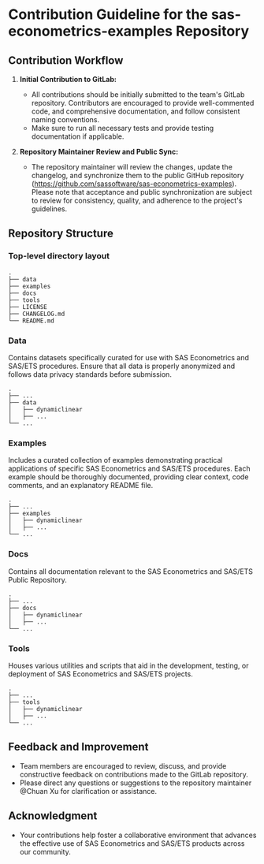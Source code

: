 # Contribution Guideline for the sas-econometrics-examples Repository

## Contribution Workflow

1. **Initial Contribution to GitLab:**
   - All contributions should be initially submitted to the team's GitLab repository. Contributors are encouraged to provide well-commented code, and comprehensive documentation, and follow consistent naming conventions.
   - Make sure to run all necessary tests and provide testing documentation if applicable.

2. **Repository Maintainer Review and Public Sync:**
   - The repository maintainer will review the changes, update the changelog, and synchronize them to the public GitHub repository (https://github.com/sassoftware/sas-econometrics-examples). Please note that acceptance and public synchronization are subject to review for consistency, quality, and adherence to the project's guidelines.

## Repository Structure
### Top-level directory layout
    .
    ├── data                   
    ├── examples                   
    ├── docs                    
    ├── tools                  
    ├── LICENSE                  
    ├── CHANGELOG.md
    └── README.md

### Data
Contains datasets specifically curated for use with SAS Econometrics and SAS/ETS procedures. Ensure that all data is properly anonymized and follows data privacy standards before submission.

    .
    ├── ...
    ├── data                   
    │   ├── dynamiclinear          
    │   ├── ...                      
    └── ...

### Examples
Includes a curated collection of examples demonstrating practical applications of specific SAS Econometrics and SAS/ETS procedures. Each example should be thoroughly documented, providing clear context, code comments, and an explanatory README file.

    .
    ├── ...
    ├── examples                   
    │   ├── dynamiclinear          
    │   ├── ...                      
    └── ...

### Docs
Contains all documentation relevant to the SAS Econometrics and SAS/ETS Public Repository.

    .
    ├── ...
    ├── docs                   
    │   ├── dynamiclinear          
    │   ├── ...                      
    └── ...

### Tools
Houses various utilities and scripts that aid in the development, testing, or deployment of SAS Econometrics and SAS/ETS projects.

    .
    ├── ...
    ├── tools                   
    │   ├── dynamiclinear          
    │   ├── ...                      
    └── ...

## Feedback and Improvement

- Team members are encouraged to review, discuss, and provide constructive feedback on contributions made to the GitLab repository.
- Please direct any questions or suggestions to the repository maintainer @Chuan Xu for clarification or assistance.

## Acknowledgment

- Your contributions help foster a collaborative environment that advances the effective use of SAS Econometrics and SAS/ETS products across our community.